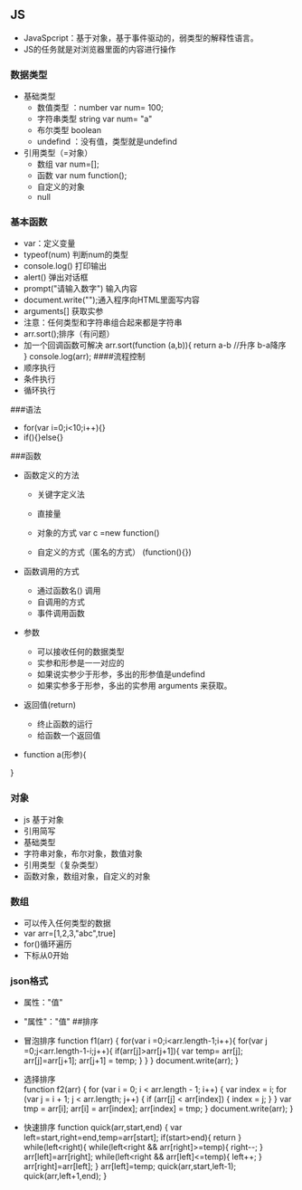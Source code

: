 ## JS
* JavaSpcript：基于对象，基于事件驱动的，弱类型的解释性语言。
* JS的任务就是对浏览器里面的内容进行操作



### 数据类型
* 基础类型
  * 数值类型 ：number
    var num= 100;
  * 字符串类型 string
   var num= "a"
  * 布尔类型 boolean
  * undefind ：没有值，类型就是undefind
* 引用类型（=对象）
  * 数组
  var num=[];
  * 函数
  var num function();
  * 自定义的对象
  * null
### 基本函数
* var：定义变量
* typeof(num) 判断num的类型
* console.log() 打印输出
* alert() 弹出对话框
* prompt("请输入数字") 输入内容
* document.write("");通入程序向HTML里面写内容
* arguments[] 获取实参
* 注意：任何类型和字符串组合起来都是字符串
* arr.sort();排序（有问题）
* 加一个回调函数可解决
arr.sort(function (a,b)){
  return a-b //升序  b-a降序     
}
console.log(arr);
####流程控制
* 顺序执行
* 条件执行
* 循环执行

###语法
* for(var i=0;i<10;i++){}
* if(){}else{}

###函数
* 函数定义的方法
  * 关键字定义法

  * 直接量
  * 对象的方式
  var c =new function()
  * 自定义的方式（匿名的方式）
  (function(){})
* 函数调用的方式
  * 通过函数名() 调用
  * 自调用的方式
  * 事件调用函数
* 参数
  * 可以接收任何的数据类型
  * 实参和形参是一一对应的
  * 如果说实参少于形参，多出的形参值是undefind
  * 如果实参多于形参，多出的实参用 arguments 来获取。
* 返回值(return)
  * 终止函数的运行
  * 给函数一个返回值

* function a(形参){

}

### 对象
* js 基于对象
* 引用简写
* 基础类型
* 字符串对象，布尔对象，数值对象
* 引用类型（复杂类型）
* 函数对象，数组对象，自定义的对象
### 数组
* 可以传入任何类型的数据
* var arr=[1,2,3,"abc",true]
* for()循环遍历
* 下标从0开始

### json格式
* 属性："值"
* "属性"："值"
##排序
* 冒泡排序
function f1(arr) {
          for(var i =0;i<arr.length-1;i++){
              for(var j =0;j<arr.length-1-i;j++){
                  if(arr[j]>arr[j+1]){
                      var temp= arr[j];
                      arr[j]=arr[j+1];
                      arr[j+1] = temp;
                  }
              }
          }
          document.write(arr);
      }
* 选择排序  
function f2(arr) {
    for (var i = 0; i < arr.length - 1; i++) {
            var index = i;
            for (var j = i + 1; j < arr.length; j++) {
                if (arr[j] < arr[index]) {
                    index = j;
                }
            }
        var tmp = arr[i];
        arr[i] = arr[index];
        arr[index] = tmp;
    }
    document.write(arr);
}

* 快速排序
function quick(arr,start,end) {
      var left=start,right=end,temp=arr[start];
      if(start>end){
               return
      }
      while(left<right){
          while(left<right && arr[right]>=temp){
               right--;
           }
           arr[left]=arr[right];
            while(left<right && arr[left]<=temp){
                   left++;
            }
            arr[right]=arr[left];
      }
      arr[left]=temp;
      quick(arr,start,left-1);
      quick(arr,left+1,end);
}
